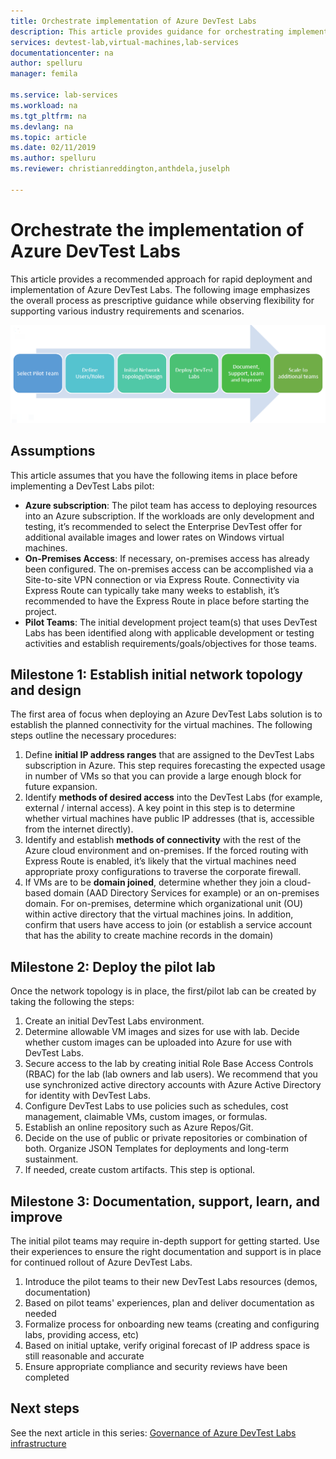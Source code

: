 ```yaml
---
title: Orchestrate implementation of Azure DevTest Labs
description: This article provides guidance for orchestrating implementation of Azure DevTest Labs in your organization. 
services: devtest-lab,virtual-machines,lab-services
documentationcenter: na
author: spelluru
manager: femila

ms.service: lab-services
ms.workload: na
ms.tgt_pltfrm: na
ms.devlang: na
ms.topic: article
ms.date: 02/11/2019
ms.author: spelluru
ms.reviewer: christianreddington,anthdela,juselph

---
```


# Orchestrate the implementation of Azure DevTest Labs
This article provides a recommended approach for rapid deployment and implementation of Azure DevTest Labs. The following image emphasizes the overall process as prescriptive guidance while observing flexibility for supporting various industry requirements and scenarios.

![Steps for implementing Azure DevTest Labs](./media/devtest-lab-guidance-orchestrate-implementation/implementation-steps.png)

## Assumptions
This article assumes that you have the following items in place before implementing a DevTest Labs pilot:

- **Azure subscription**: The pilot team has access to deploying resources into an Azure subscription. If the workloads are only development and testing, it’s recommended to select the Enterprise DevTest offer for additional available images and lower rates on Windows virtual machines.
- **On-Premises Access**: If necessary, on-premises access has already been configured. The on-premises access can be accomplished via a Site-to-site VPN connection or via Express Route. Connectivity via Express Route can typically take many weeks to establish, it’s recommended to have the Express Route in place before starting the project.
- **Pilot Teams**: The initial development project team(s) that uses DevTest Labs has been identified along with applicable development or testing activities and establish requirements/goals/objectives for those teams.

## Milestone 1: Establish initial network topology and design
The first area of focus when deploying an Azure DevTest Labs solution is to establish the planned connectivity for the virtual machines. The following steps outline the necessary procedures:

1. Define **initial IP address ranges** that are assigned to the DevTest Labs subscription in Azure. This step requires forecasting the expected usage in number of VMs so that you can provide a large enough block for future expansion.
2. Identify **methods of desired access** into the DevTest Labs (for example, external / internal access). A key point in this step is to determine whether virtual machines have public IP addresses (that is, accessible from the internet directly).
3. Identify and establish **methods of connectivity** with the rest of the Azure cloud environment and on-premises. If the forced routing with Express Route is enabled, it’s likely that the virtual machines need appropriate proxy configurations to traverse the corporate firewall.
4. If VMs are to be **domain joined**, determine whether they join a cloud-based domain (AAD Directory Services for example) or an on-premises domain. For on-premises, determine which organizational unit (OU) within active directory that the virtual machines joins. In addition, confirm that users have access to join (or establish a service account that has the ability to create machine records in the domain)

## Milestone 2: Deploy the pilot lab
Once the network topology is in place, the first/pilot lab can be created by taking the following the steps:

1. Create an initial DevTest Labs environment.
2. Determine allowable VM images and sizes for use with lab. Decide whether custom images can be uploaded into Azure for use with DevTest Labs.
3. Secure access to the lab by creating initial Role Base Access Controls (RBAC) for the lab (lab owners and lab users). We recommend that you use synchronized active directory accounts with Azure Active Directory for identity with DevTest Labs.
4. Configure DevTest Labs to use policies such as schedules, cost management, claimable VMs, custom images, or formulas.
5. Establish an online repository such as Azure Repos/Git.
6. Decide on the use of public or private repositories or combination of both. Organize JSON Templates for deployments and long-term sustainment.
7. If needed, create custom artifacts. This step is optional. 

## Milestone 3: Documentation, support, learn, and improve
The initial pilot teams may require in-depth support for getting started. Use their experiences to ensure the right documentation and support is in place for continued rollout of Azure DevTest Labs.

1. Introduce the pilot teams to their new DevTest Labs resources (demos, documentation)
2. Based on pilot teams' experiences, plan and deliver documentation as needed
3. Formalize process for onboarding new teams (creating and configuring labs, providing access, etc)
4. Based on initial uptake, verify original forecast of IP address space is still reasonable and accurate
5. Ensure appropriate compliance and security reviews have been completed

## Next steps
See the next article in this series: [Governance of Azure DevTest Labs infrastructure](devtest-lab-guidance-governance-resources.md)
